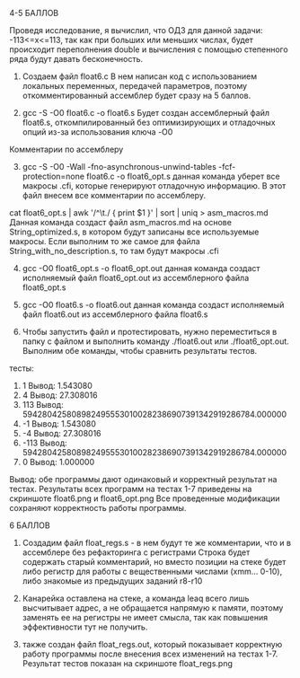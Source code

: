 4-5 БАЛЛОВ

Проведя исследование, я вычислил, что ОДЗ для данной задачи: -113<=x<=113, 
так как при больших или меньших числах, будет происходит переполнения double и вычисления 
с помощью степенного ряда будут давать бесконечность.

1. Создаем файл float6.c 
В нем написан код с использованием локальных переменных, передачей параметров, поэтому откомментированный
ассемблер будет сразу на 5 баллов.

2. gcc -S -O0 float6.c -o float6.s
Будет создан ассемблерный файл float6.s, откомпилированный без оптимизирующих и отладочных опций 
из-за использования ключа -O0

Комментарии по ассемблеру


3. gcc -S -O0 -Wall  -fno-asynchronous-unwind-tables -fcf-protection=none float6.c -o float6_opt.s
данная команда уберет все макросы .cfi, которые генерируют отладочную информацию.
В этот файл внесем все комментарии по ассемблеру.


cat float6_opt.s | awk '/^\t\./ { print $1 }' | sort | uniq > asm_macros.md
Данная команда создаст файл asm_macros.md на основе String_optimized.s, в котором 
будут записаны все используемые макросы. Если выполним то же самое для  файла String_with_no_description.s, то там будут 
макросы .cfi

4. gcc -O0 float6_opt.s -o float6_opt.out 
данная команда создаст исполняемый файл float6_opt.out из ассемблерного файла float6_opt.s
5. gcc -O0 float6.s -o float6.out 
данная команда создаст исполняемый файл float6.out из ассемблерного файла float6.s


6. Чтобы запустить файл и протестировать, нужно переместиться в папку с файлом и выполнить команду
./float6.out или ./float6_opt.out. Выполним обе команды, чтобы сравнить результаты тестов.

тесты:
1)  1
Вывод: 1.543080
2) 4
Вывод: 27.308016
3) 113
Вывод: 5942804258089824955530100282386907391342919286784.000000
4) -1
Вывод: 1.543080
5) -4
Вывод: 27.308016
6) -113
Вывод: 5942804258089824955530100282386907391342919286784.000000
7) 0 
Вывод: 1.000000

Вывод: обе программы дают одинаковый и корректный результат на тестах. 
Результаты всех программ на тестах 1-7 приведены на скриншоте float6.png и float6_opt.png
Все проведенные модификации сохраняют корректность работы программы.



6 БАЛЛОВ

1. Создадим файл float_regs.s - в нем будут те же комментарии, что и в ассемблере без рефакторинга с регистрами
Строка будет содержать старый комментарий, но вместо позиции на стеке будет либо регистр для работы с вещественными числами (xmm... 0-10),
либо знакомые из предыдущих заданий r8-r10

2. Канарейка оставлена на стеке, а команда leaq всего лишь высчитывает адрес, а не обращается напрямую к памяти, поэтому
заменять ее на регистры не имеет смысла, так как повышения эффективности тут не получить.

3. также создан файл float_regs.out, который показывает корректную работу программы после внесения всех изменений на тестах 1-7.
Результат тестов показан на скриншоте float_regs.png

